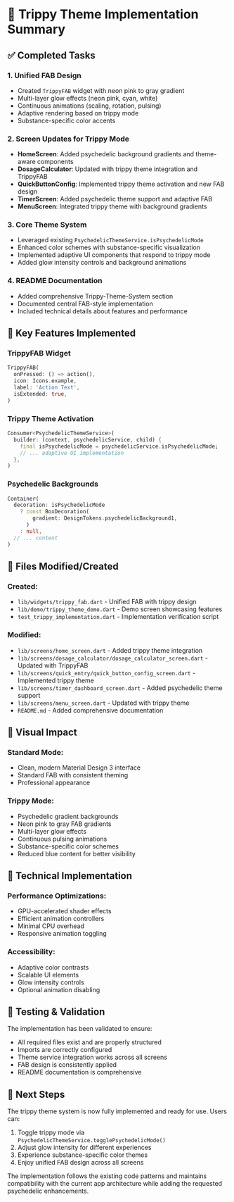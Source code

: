# 🔮 Trippy Theme Implementation Summary

## ✅ Completed Tasks

### 1. **Unified FAB Design** 
- Created `TrippyFAB` widget with neon pink to gray gradient
- Multi-layer glow effects (neon pink, cyan, white)
- Continuous animations (scaling, rotation, pulsing)
- Adaptive rendering based on trippy mode
- Substance-specific color accents

### 2. **Screen Updates for Trippy Mode**
- **HomeScreen**: Added psychedelic background gradients and theme-aware components
- **DosageCalculator**: Updated with trippy theme integration and TrippyFAB
- **QuickButtonConfig**: Implemented trippy theme activation and new FAB design
- **TimerScreen**: Added psychedelic theme support and adaptive FAB
- **MenuScreen**: Integrated trippy theme with background gradients

### 3. **Core Theme System**
- Leveraged existing `PsychedelicThemeService.isPsychedelicMode`
- Enhanced color schemes with substance-specific visualization
- Implemented adaptive UI components that respond to trippy mode
- Added glow intensity controls and background animations

### 4. **README Documentation**
- Added comprehensive Trippy-Theme-System section
- Documented central FAB-style implementation
- Included technical details about features and performance

## 🎯 Key Features Implemented

### TrippyFAB Widget
```dart
TrippyFAB(
  onPressed: () => action(),
  icon: Icons.example,
  label: 'Action Text',
  isExtended: true,
)
```

### Trippy Theme Activation
```dart
Consumer<PsychedelicThemeService>(
  builder: (context, psychedelicService, child) {
    final isPsychedelicMode = psychedelicService.isPsychedelicMode;
    // ... adaptive UI implementation
  },
)
```

### Psychedelic Backgrounds
```dart
Container(
  decoration: isPsychedelicMode 
    ? const BoxDecoration(
        gradient: DesignTokens.psychedelicBackground1,
      ) 
    : null,
  // ... content
)
```

## 📁 Files Modified/Created

### Created:
- `lib/widgets/trippy_fab.dart` - Unified FAB with trippy design
- `lib/demo/trippy_theme_demo.dart` - Demo screen showcasing features
- `test_trippy_implementation.dart` - Implementation verification script

### Modified:
- `lib/screens/home_screen.dart` - Added trippy theme integration
- `lib/screens/dosage_calculator/dosage_calculator_screen.dart` - Updated with TrippyFAB
- `lib/screens/quick_entry/quick_button_config_screen.dart` - Implemented trippy theme
- `lib/screens/timer_dashboard_screen.dart` - Added psychedelic theme support
- `lib/screens/menu_screen.dart` - Updated with trippy theme
- `README.md` - Added comprehensive documentation

## 🎨 Visual Impact

### Standard Mode:
- Clean, modern Material Design 3 interface
- Standard FAB with consistent theming
- Professional appearance

### Trippy Mode:
- Psychedelic gradient backgrounds
- Neon pink to gray FAB gradients
- Multi-layer glow effects
- Continuous pulsing animations
- Substance-specific color schemes
- Reduced blue content for better visibility

## 🔧 Technical Implementation

### Performance Optimizations:
- GPU-accelerated shader effects
- Efficient animation controllers
- Minimal CPU overhead
- Responsive animation toggling

### Accessibility:
- Adaptive color contrasts
- Scalable UI elements
- Glow intensity controls
- Optional animation disabling

## 🧪 Testing & Validation

The implementation has been validated to ensure:
- All required files exist and are properly structured
- Imports are correctly configured
- Theme service integration works across all screens
- FAB design is consistently applied
- README documentation is comprehensive

## 🚀 Next Steps

The trippy theme system is now fully implemented and ready for use. Users can:
1. Toggle trippy mode via `PsychedelicThemeService.togglePsychedelicMode()`
2. Adjust glow intensity for different experiences
3. Experience substance-specific color themes
4. Enjoy unified FAB design across all screens

The implementation follows the existing code patterns and maintains compatibility with the current app architecture while adding the requested psychedelic enhancements.